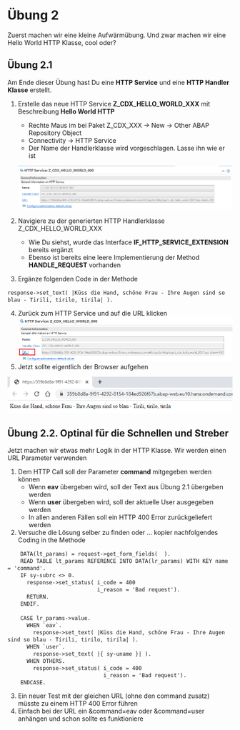 # Übung 2
Zuerst machen wir eine kleine Aufwärmübung. Und zwar machen wir eine Hello World HTTP Klasse, cool oder? 
## Übung 2.1
Am Ende dieser Übung hast Du eine **HTTP Service** und eine **HTTP Handler Klasse** erstellt.
1. Erstelle das neue HTTP Service **Z_CDX_HELLO_WORLD_XXX** mit Beschreibung **Hello World HTTP**
   - Rechte Maus im bei Paket Z_CDX_XXX -> New -> Other ABAP Repository Object
   - Connectivity -> HTTP Service
   - Der Name der Handlerklasse wird vorgeschlagen. Lasse ihn wie er ist

   ![HTTPService](images/exc_1_2.png?raw=true "HTTP Service")
2. Navigiere zu der generierten HTTP Handlerklasse Z_CDX_HELLO_WORLD_XXX
   - Wie Du siehst, wurde das Interface **IF_HTTP_SERVICE_EXTENSION** bereits ergänzt
   - Ebenso ist bereits eine leere Implementierung der Method **HANDLE_REQUEST** vorhanden
3. Ergänze folgenden Code in der Methode
```
response->set_text( |Küss die Hand, schöne Frau - Ihre Augen sind so blau - Tirili, tirilo, tirila| ).
```
4. Zurück zum HTTP Service und auf die URL klicken
   ![HTTPService](images/exc_2_2.png?raw=true "HTTP Service")
5. Jetzt sollte eigentlich der Browser aufgehen

![HTTPService](images/exc_2_3.png?raw=true "HTTP Service")

## Übung 2.2. Optinal für die Schnellen und Streber
Jetzt machen wir etwas mehr Logik in der HTTP Klasse. Wir werden einen URL Parameter verwenden
1. Dem HTTP Call soll der Parameter **command** mitgegeben werden können
   - Wenn **eav** übergeben wird, soll der Text aus Übung 2.1 übergeben werden
   - Wenn **user** übergeben wird, soll der aktuelle User ausgegeben werden
   - In allen anderen Fällen soll ein HTTP 400 Error zurückgeliefert werden
2. Versuche die Lösung selber zu finden oder ... kopier nachfolgendes Coding in the Methode
```
    DATA(lt_params) = request->get_form_fields(  ).
    READ TABLE lt_params REFERENCE INTO DATA(lr_params) WITH KEY name = 'command'.
    IF sy-subrc <> 0.
      response->set_status( i_code = 400
                            i_reason = 'Bad request').
      RETURN.
    ENDIF.

    CASE lr_params->value.
      WHEN `eav`.
        response->set_text( |Küss die Hand, schöne Frau - Ihre Augen sind so blau - Tirili, tirilo, tirila| ).
      WHEN `user`.
        response->set_text( |{ sy-uname }| ).
      WHEN OTHERS.
        response->set_status( i_code = 400
                              i_reason = 'Bad request').
    ENDCASE.
```
3. Ein neuer Test mit der gleichen URL (ohne den command zusatz) müsste zu einem HTTP 400 Error führen
4. Einfach bei der URL ein &command=eav oder &command=user anhängen und schon sollte es funktioniere
